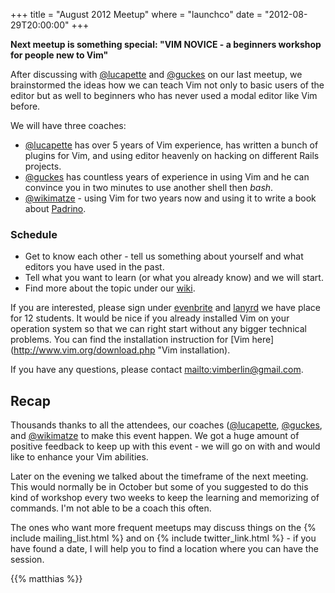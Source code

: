 +++
title = "August 2012 Meetup"
where = "launchco"
date = "2012-08-29T20:00:00"
+++

**Next meetup is something special: "VIM NOVICE - a beginners workshop for people new to Vim"**


After discussing with [@lucapette](https://twitter.com/lucapette) and [@guckes](https://twitter.com/guckes) on our last meetup, we brainstormed the ideas how we can teach Vim not only to basic users of the editor but as well to beginners who has never used a modal editor like Vim before.

We will have three coaches:

- <a href="https://twitter.com/lucapette">@lucapette</a> has over 5 years of Vim experience, has written a bunch of plugins for Vim, and using editor heavenly on hacking on different Rails projects.
- <a href="https://twitter.com/guckes">@guckes</a> has countless years of experience in using Vim and he can convince you in two
minutes to use another shell then <i>bash</i>.
- <a href="https://twitter.com/wikimatze">@wikimatze</a> - using Vim for two years now and using it to write a book about <a href="http://www.padrinorb.com/">Padrino</a>.


### Schedule

- Get to know each other - tell us something about yourself and what editors you have used in the past.
- Tell what you want to learn (or what you already know) and we will start.
- Find more about the topic under our
  [wiki](https://github.com/vimberlin/vimberlin.de/wiki/vimberlin-workshop-for-newbies "wiki").

If you are interested, please sign under [evenbrite](http://vimberlin-eorg.eventbrite.com/ "eventbrite") and [lanyrd](http://lanyrd.com/2012/vimberlin-2-august/ "lanyrd") we have place for 12 students. It would be nice if you already installed Vim on your operation system so that we can right start without any bigger technical problems. You can find the installation instruction for [Vim here](http://www.vim.org/download.php "Vim installation).

If you have any questions, please contact <mailto:vimberlin@gmail.com>.


## Recap

Thousands thanks to all the attendees, our coaches ([@lucapette](https://twitter.com/lucapette), [@guckes](https://twitter.com/guckes), and [@wikimatze](https://twitter.com/wikimatze) to make this event happen. We got a huge amount of positive feedback to keep up with this event - we will go on with and would like to enhance your Vim abilities.


Later on the evening we talked about the timeframe of the next meeting. This would normally be in October but some of you suggested to do this kind of workshop every two weeks to keep the learning and memorizing of commands. I'm not able to be a coach this often.


The ones who want more frequent meetups may discuss things on the {% include mailing_list.html %} and on {% include twitter_link.html %} - if you have found a date, I will help you to find a location where you can have the session.

{{% matthias %}}
